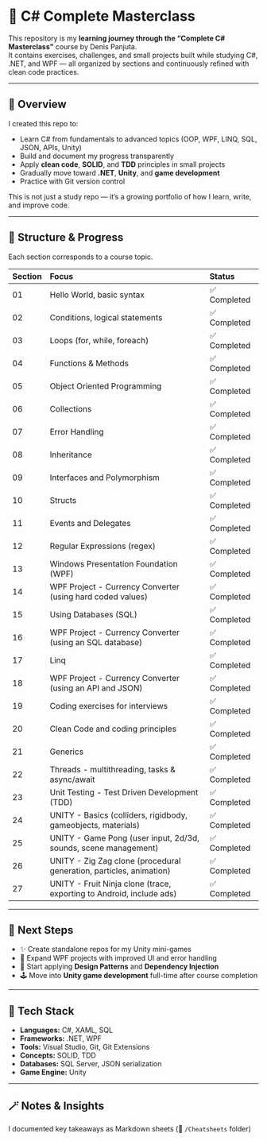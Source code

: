 # 🧠 C# Complete Masterclass

This repository is my **learning journey through the “Complete C# Masterclass”** course by Denis Panjuta.  
It contains exercises, challenges, and small projects built while studying C#, .NET, and WPF — all organized by sections and continuously refined with clean code practices.

---

## 📘 Overview

I created this repo to:
- Learn C# from fundamentals to advanced topics (OOP, WPF, LINQ, SQL, JSON, APIs, Unity)
- Build and document my progress transparently
- Apply **clean code**, **SOLID**, and **TDD** principles in small projects
- Gradually move toward **.NET**, **Unity**, and **game development**
- Practice with Git version control

This is not just a study repo — it’s a growing portfolio of how I learn, write, and improve code.

---

## 📂 Structure & Progress

Each section corresponds to a course topic.

| Section | Focus | Status |
|:--|:--|:--|
| 01 | Hello World, basic syntax | ✅ Completed |
| 02 | Conditions, logical statements | ✅ Completed |
| 03 | Loops (for, while, foreach) | ✅ Completed |
| 04 | Functions & Methods | ✅ Completed |
| 05 | Object Oriented Programming | ✅ Completed |
| 06 | Collections | ✅ Completed |
| 07 | Error Handling | ✅ Completed |
| 08 | Inheritance | ✅ Completed |
| 09 | Interfaces and Polymorphism | ✅ Completed |
| 10 | Structs | ✅ Completed |
| 11 | Events and Delegates | ✅ Completed |
| 12 | Regular Expressions (regex) | ✅ Completed |
| 13 | Windows Presentation Foundation (WPF) | ✅ Completed |
| 14 | WPF Project - Currency Converter (using hard coded values) | ✅ Completed |
| 15 | Using Databases (SQL) | ✅ Completed |
| 16 | WPF Project - Currency Converter (using an SQL database) | ✅ Completed |
| 17 | Linq | ✅ Completed |
| 18 | WPF Project - Currency Converter (using an API and JSON) | ✅ Completed |
| 19 | Coding exercises for interviews | ✅ Completed |
| 20 | Clean Code and coding principles | ✅ Completed |
| 21 | Generics | ✅ Completed |
| 22 | Threads - multithreading, tasks & async/await | ✅ Completed |
| 23 | Unit Testing - Test Driven Development (TDD) | ✅ Completed |
| 24 | UNITY - Basics (colliders, rigidbody, gameobjects, materials) | ✅ Completed |
| 25 | UNITY - Game Pong (user input, 2d/3d, sounds, scene management) | ✅ Completed |
| 26 | UNITY - Zig Zag clone (procedural generation, particles, animation) | ✅ Completed |
| 27 | UNITY - Fruit Ninja clone (trace, exporting to Android, include ads) | ✅ Completed |


---

## 🚀 Next Steps

- ✨ Create standalone repos for my Unity mini-games  
- 🧩 Expand WPF projects with improved UI and error handling  
- 🧠 Start applying **Design Patterns** and **Dependency Injection**  
- 🕹 Move into **Unity game development** full-time after course completion  

---

## 🧰 Tech Stack

- **Languages:** C#, XAML, SQL  
- **Frameworks:** .NET, WPF  
- **Tools:** Visual Studio, Git, Git Extensions  
- **Concepts:** SOLID, TDD
- **Databases:** SQL Server, JSON serialization  
- **Game Engine:** Unity

---

## 🪄 Notes & Insights

I documented key takeaways as Markdown sheets (📘 `/Cheatsheets` folder)


